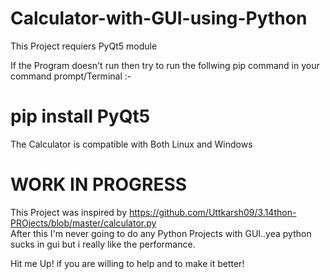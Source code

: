 # Calculator-with-GUI-using-Python

This Project requiers PyQt5 module

  If the Program doesn't run then try to run the follwing pip command in your command prompt/Terminal :-
  # pip install PyQt5

The Calculator is compatible with Both Linux and Windows 
# WORK IN PROGRESS

This Project was inspired by https://github.com/Uttkarsh09/3.14thon-PROjects/blob/master/calculator.py \
After this I'm never going to do any Python Projects with GUI..yea python sucks in gui but i really like the performance.

Hit me Up! if you are willing to help and to make it better!

